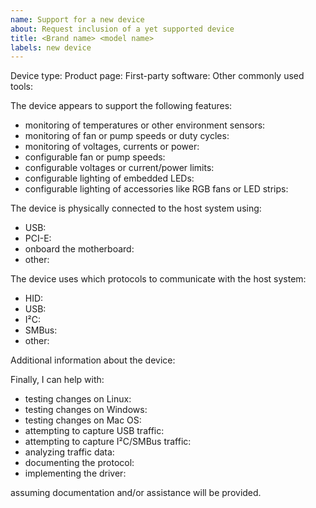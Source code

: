 ```yaml
---
name: Support for a new device
about: Request inclusion of a yet supported device
title: <Brand name> <model name>
labels: new device
---
```


<!--
This is a comment that will not be visible on the final issue.  This and other comments like this will help you provide as much information as possible for us to address the issue.  You can use the "Preview" tab to review how your issue will actually look before posting it.  GitHub issues and comments support a flavor of Markdown; you can find more information at: https://docs.github.com/en/get-started/writing-on-github
-->

<!--
Please start by describing the device and providing basic information.
-->

Device type<!--(e.g. AIO liquid cooler)-->: 
Product page<!--(e.g. https://www.corsair.com/[...])-->: 
First-party software<!--(e.g. Corsair iCue)-->: 
Other commonly used tools<!--(e.g. OpenRGB)-->: 

<!--
Bellow you find some check lists.  Answer items with yes, unknown, or leave them blank (for no).  Please try to answer as much items as you can, but do not feel obligated to fill the all.
-->

The device appears to support the following features:

 - monitoring of temperatures or other environment sensors: 
 - monitoring of fan or pump speeds or duty cycles: 
 - monitoring of voltages, currents or power: 
 - configurable fan or pump speeds: 
 - configurable voltages or current/power limits: 
 - configurable lighting of embedded LEDs: 
 - configurable lighting of accessories like RGB fans or LED strips: 

The device is physically connected to the host system using:

- USB: 
- PCI-E: 
- onboard the motherboard: 
- other<!--(please elaborate)-->: 

The device uses which protocols to communicate with the host system:

- HID: 
- USB: 
- I²C: 
- SMBus: 
- other<!--(please elaborate)-->: 

Additional information about the device:

<!--
Please also include any useful additional information, such as USB vendor and product IDs, the output of `lsusb -v` (Linux) or `system_profiler SPUSBDataType` (Mac OS), links to external resources or already collected traffic data.  Use code blocks, delimited by lines with three backticks (```), to show program output.
-->

Finally, I can help with:

- testing changes on Linux: 
- testing changes on Windows: 
- testing changes on Mac OS: 
- attempting to capture USB traffic: 
- attempting to capture I²C/SMBus traffic: 
- analyzing traffic data: 
- documenting the protocol: 
- implementing the driver: 

assuming documentation and/or assistance will be provided.
